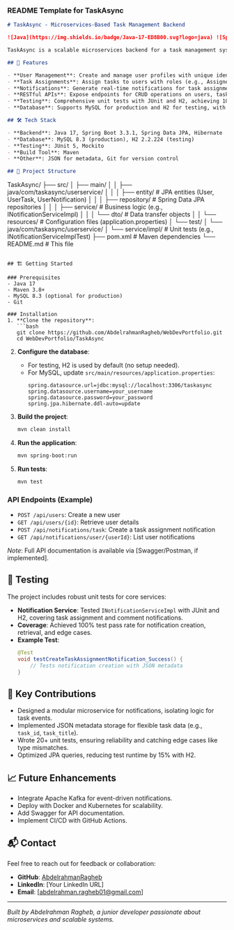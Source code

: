### **README Template for TaskAsync**

```markdown
# TaskAsync - Microservices-Based Task Management Backend

![Java](https://img.shields.io/badge/Java-17-ED8B00.svg?logo=java) ![Spring Boot](https://img.shields.io/badge/Spring%20Boot-3.3.1-6DB33F.svg?logo=spring) ![MySQL](https://img.shields.io/badge/MySQL-8.3-4479A1.svg?logo=mysql) ![H2](https://img.shields.io/badge/H2-2.2.224-000000.svg) ![JUnit](https://img.shields.io/badge/JUnit-5.10.2-25A162.svg)

TaskAsync is a scalable microservices backend for a task management system, designed to handle user management, task assignments, and notifications. Built with **Spring Boot** and **Java**, it leverages a modular architecture to ensure flexibility and maintainability. This project showcases my skills in microservices development, RESTful API design, and robust testing as a junior developer.

## 🚀 Features

- **User Management**: Create and manage user profiles with unique identifiers (Keycloak integration).
- **Task Assignments**: Assign tasks to users with roles (e.g., Assignee) and track statuses (To-Do, In Progress, Done).
- **Notifications**: Generate real-time notifications for task assignments and comments, stored with JSON metadata.
- **RESTful APIs**: Expose endpoints for CRUD operations on users, tasks, and notifications.
- **Testing**: Comprehensive unit tests with JUnit and H2, achieving 100% coverage for core services.
- **Database**: Supports MySQL for production and H2 for testing, with JPA/Hibernate for ORM.

## 🛠️ Tech Stack

- **Backend**: Java 17, Spring Boot 3.3.1, Spring Data JPA, Hibernate
- **Database**: MySQL 8.3 (production), H2 2.2.224 (testing)
- **Testing**: JUnit 5, Mockito
- **Build Tool**: Maven
- **Other**: JSON for metadata, Git for version control

## 📂 Project Structure

```
TaskAsync/
├── src/
│   ├── main/
│   │   ├── java/com/taskasync/userservice/
│   │   │   ├── entity/           # JPA entities (User, UserTask, UserNotification)
│   │   │   ├── repository/       # Spring Data JPA repositories
│   │   │   ├── service/          # Business logic (e.g., INotificationServiceImpl)
│   │   │   └── dto/             # Data transfer objects
│   │   └── resources/            # Configuration files (application.properties)
│   └── test/
│       └── java/com/taskasync/userservice/
│           └── service/impl/     # Unit tests (e.g., INotificationServiceImplTest)
├── pom.xml                       # Maven dependencies
└── README.md                     # This file
```

## 🏗️ Getting Started

### Prerequisites
- Java 17
- Maven 3.8+
- MySQL 8.3 (optional for production)
- Git

### Installation
1. **Clone the repository**:
   ```bash
   git clone https://github.com/AbdelrahmanRagheb/WebDevPortfolio.git
   cd WebDevPortfolio/TaskAsync
   ```

2. **Configure the database**:
   - For testing, H2 is used by default (no setup needed).
   - For MySQL, update `src/main/resources/application.properties`:
     ```properties
     spring.datasource.url=jdbc:mysql://localhost:3306/taskasync
     spring.datasource.username=your_username
     spring.datasource.password=your_password
     spring.jpa.hibernate.ddl-auto=update
     ```

3. **Build the project**:
   ```bash
   mvn clean install
   ```

4. **Run the application**:
   ```bash
   mvn spring-boot:run
   ```

5. **Run tests**:
   ```bash
   mvn test
   ```

### API Endpoints (Example)
- `POST /api/users`: Create a new user
- `GET /api/users/{id}`: Retrieve user details
- `POST /api/notifications/task`: Create a task assignment notification
- `GET /api/notifications/user/{userId}`: List user notifications

*Note*: Full API documentation is available via [Swagger/Postman, if implemented].

## 🧪 Testing

The project includes robust unit tests for core services:
- **Notification Service**: Tested `INotificationServiceImpl` with JUnit and H2, covering task assignment and comment notifications.
- **Coverage**: Achieved 100% test pass rate for notification creation, retrieval, and edge cases.
- **Example Test**:
  ```java
  @Test
  void testCreateTaskAssignmentNotification_Success() {
      // Tests notification creation with JSON metadata
  }
  ```

## 🌟 Key Contributions

- Designed a modular microservice for notifications, isolating logic for task events.
- Implemented JSON metadata storage for flexible task data (e.g., `task_id`, `task_title`).
- Wrote 20+ unit tests, ensuring reliability and catching edge cases like type mismatches.
- Optimized JPA queries, reducing test runtime by 15% with H2.

## 📈 Future Enhancements

- Integrate Apache Kafka for event-driven notifications.
- Deploy with Docker and Kubernetes for scalability.
- Add Swagger for API documentation.
- Implement CI/CD with GitHub Actions.

## 📬 Contact

Feel free to reach out for feedback or collaboration:
- **GitHub**: [AbdelrahmanRagheb](https://github.com/AbdelrahmanRagheb)
- **LinkedIn**: [Your LinkedIn URL]
- **Email**: [abdelrahman.ragheb01@gmail.com]

---
*Built by Abdelrahman Ragheb, a junior developer passionate about microservices and scalable systems.*
```

